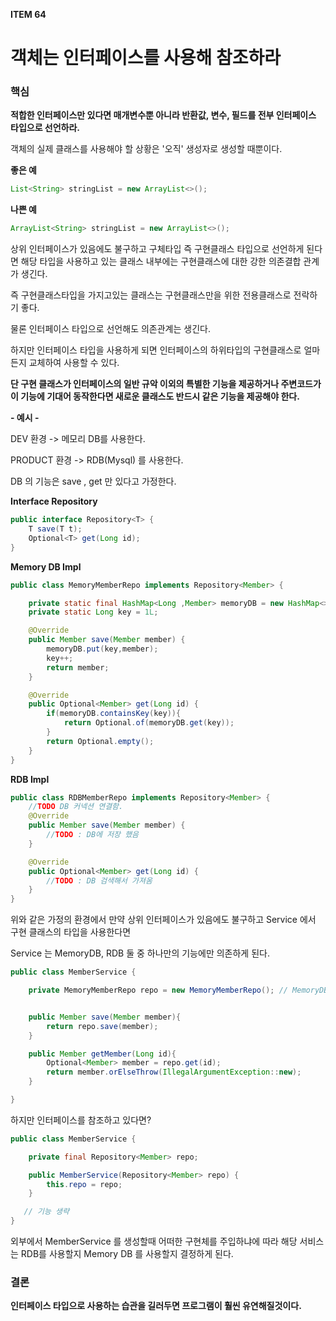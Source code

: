 **ITEM 64**

# 객체는 인터페이스를 사용해 참조하라



### 핵심

**적합한 인터페이스만 있다면 매개변수뿐 아니라 반환값, 변수, 필드를 전부 인터페이스 타입으로 선언하라.**

객체의 실제 클래스를 사용해야 할 상황은 '오직' 생성자로 생성할 때뿐이다.



**좋은 예**

```java
List<String> stringList = new ArrayList<>();
```

**나쁜 예**

```java
ArrayList<String> stringList = new ArrayList<>();
```



상위 인터페이스가 있음에도 불구하고 구체타입 즉 구현클래스 타입으로 선언하게 된다면 해당 타입을 사용하고 있는 클래스 내부에는 구현클래스에 대한 강한 의존결합 관계가 생긴다.

즉 구현클래스타입을 가지고있는 클래스는 구현클래스만을 위한 전용클래스로 전락하기 좋다.



물론 인터페이스 타입으로 선언해도 의존관계는 생긴다.

하지만 인터페이스 타입을 사용하게 되면  인터페이스의 하위타입의 구현클래스로 얼마든지 교체하여 사용할 수 있다.

**단 구현 클래스가 인터페이스의 일반 규악 이외의 특별한 기능을 제공하거나 주변코드가 이 기능에 기대어 동작한다면 새로운 클래스도 반드시 같은 기능을 제공해야 한다.**

 



**- 예시 -**

DEV 환경 -> 메모리 DB를 사용한다.

PRODUCT 환경 -> RDB(Mysql) 를 사용한다.

DB 의 기능은 save , get 만 있다고 가정한다.



**Interface Repository**

```java
public interface Repository<T> {
    T save(T t);
    Optional<T> get(Long id);
}
```

**Memory DB Impl**

```java
public class MemoryMemberRepo implements Repository<Member> {

    private static final HashMap<Long ,Member> memoryDB = new HashMap<>();
    private static Long key = 1L;

    @Override
    public Member save(Member member) {
        memoryDB.put(key,member);
        key++;
        return member;
    }

    @Override
    public Optional<Member> get(Long id) {
        if(memoryDB.containsKey(key)){
            return Optional.of(memoryDB.get(key));
        }
        return Optional.empty();
    }
}
```

**RDB Impl**

```java
public class RDBMemberRepo implements Repository<Member> {
    //TODO DB 커넥션 연결함.
    @Override
    public Member save(Member member) {
        //TODO : DB에 저장 했음
    }

    @Override
    public Optional<Member> get(Long id) {
        //TODO : DB 검색해서 가져옴
    }
}
```



위와 같은 가정의 환경에서 만약 상위 인터페이스가 있음에도 불구하고 Service 에서 구현 클래스의 타입을 사용한다면 

Service 는 MemoryDB, RDB 둘 중 하나만의 기능에만 의존하게 된다.

```java
public class MemberService {

    private MemoryMemberRepo repo = new MemoryMemberRepo(); // MemoryDB을 위한 Serivce 가 되었다. 


    public Member save(Member member){
        return repo.save(member);
    }

    public Member getMember(Long id){
        Optional<Member> member = repo.get(id);
        return member.orElseThrow(IllegalArgumentException::new);
    }

}
```



하지만 인터페이스를 참조하고 있다면?

```java
public class MemberService {

    private final Repository<Member> repo;

    public MemberService(Repository<Member> repo) {
        this.repo = repo;
    }

   // 기능 생략
}
```

외부에서 MemberService 를 생성할때 어떠한 구현체를 주입하냐에 따라 해당 서비스는 RDB를 사용할지 Memory DB 를 사용할지 결정하게 된다.





### 결론



**인터페이스 타입으로 사용하는 습관을 길러두면 프로그램이 훨씬 유연해질것이다.**
